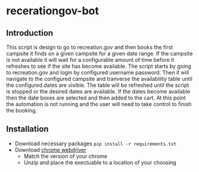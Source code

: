 # recerationgov-bot 
## Introduction
This script is design to go to recreation.gov and then books the first campsite it finds on a given campsite for a given date range.
If the campsite is not available it will wait for a configurable amount of time before it refreshes to see if the site has become
available. The script starts by going to recreation.gov and login by configured username password. Then it will navigate to the configured
campsite and tranverse the availability table until the configured dates are visible. The table will be refreshed until the script is stopped or 
the desired dates are available. If the dates become available then the date boxes are selected and then added to the cart. 
At this point the automation is not running and the user will need to take control to finish the booking. 

## Installation 
* Download necessary packages ```pip install -r requirements.txt```
* Download [chrome webdriver](https://chromedriver.chromium.org/downloads)
  * Match the version of your chrome
  * Unzip and place the exectuable to a location of your choosing
